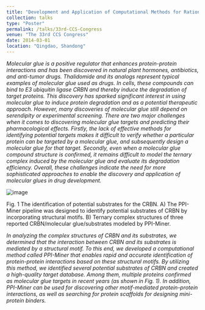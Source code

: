 ```yaml
---
title: "Development and Application of Computational Methods for Rational Design of Molecular Glue"
collection: talks
type: "Poster"
permalink: /talks/33rd-CCS-Congress
venue: "The 33rd CCS Congress"
date: 2014-03-01
location: "Qingdao, Shandong"
---
```


_Molecular glue is a positive regulator that enhances protein-protein interactions and has been discovered in natural plant hormones, antibiotics, and anti-tumor drugs. Thalidomide and its analogs represent typical examples of molecular glue used as drugs. In cells, these compounds can bind to E3 ubiquitin ligase CRBN and thereby induce the degradation of target proteins. This discovery has sparked significant interest in using molecular glue to induce protein degradation and as a potential therapeutic approach. However, many discoveries of molecular glue still depend on serendipity or experimental screening. There are two major challenges when it comes to discovering molecular glue targets and predicting their pharmacological effects. Firstly, the lack of effective methods for identifying potential targets makes it difficult to verify whether a particular protein can be targeted by a molecular glue, and subsequently design a molecular glue for that target. Secondly, even when a molecular glue compound structure is confirmed, it remains difficult to model the ternary complex induced by the molecular glue and evaluate its degradation efficiency. Overall, these challenges indicate the need for more sophisticated approaches to enable the discovery and application of molecular glues in drug development._   

![image](https://github.com/Wang-Lin-boop/wang-lin-boop.github.io/assets/58931275/6ee06940-90d9-4cd7-8281-f028c77c169f)   

Fig. 1 The identification of potential substrates for the CRBN. A) The PPI-Miner pipeline was designed to identify potential substrates of CRBN by incorporating structural motifs. B) Ternary complex structures of three reported CRBN/molecular glue/substrates modeled by PPI-Miner.

_In analyzing the complex structures of CRBN and its substrates, we determined that the interaction between CRBN and its substrates is mediated by a structural motif. To this end, we developed a computational method called PPI-Miner that enables rapid and accurate identification of protein-protein interactions based on these structural motifs. By utilizing this method, we identified several potential substrates of CRBN and created a high-quality target database. Among them, multiple proteins confirmed as molecular glue targets in recent years (as shown in Fig. 1). In addition, PPI-Miner can be used for discovering other motif-mediated protein-protein interactions, as well as searching for protein scaffolds for designing mini-protein binders._   

